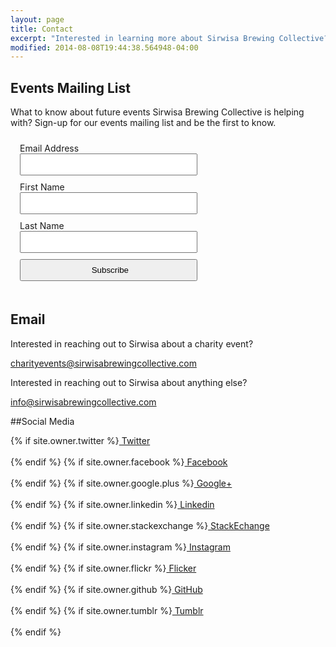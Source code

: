```yaml
---
layout: page
title: Contact
excerpt: "Interested in learning more about Sirwisa Brewing Collective? Heres how!"
modified: 2014-08-08T19:44:38.564948-04:00
---
```


## Events Mailing List

What to know about future events Sirwisa Brewing Collective is helping with? Sign-up for our events mailing list and be the first to know.

<!-- Begin MailChimp Signup Form -->
<style type="text/css">
	#mc_embed_signup form {display:block; position:relative; text-align:left; padding:10px 0px 10px 3%}
	#mc_embed_signup input {display:block; padding:8px 0; margin:0 4% 10px 0; text-indent:5px; width:58%; min-width:130px;}
    #mc_embed_signup input.button {display:block; width:35%; margin:0 0 10px 0; min-width:90px;}
</style>
<div id="mc_embed_signup">
<form action="//sirwisabrewingcollective.us3.list-manage.com/subscribe/post?u=267fa658c0fc04bbcd0e58939&amp;id=5f3529307e" method="post" id="mc-embedded-subscribe-form" name="mc-embedded-subscribe-form" class="validate" target="_blank" novalidate>
    <div id="mc_embed_signup_scroll">
<div class="mc-field-group">
	<label for="mce-EMAIL">Email Address </label>
	<input type="email" value="" name="EMAIL" class="required email" id="mce-EMAIL">
</div>
<div class="mc-field-group">
	<label for="mce-FNAME">First Name </label>
	<input type="text" value="" name="FNAME" class="" id="mce-FNAME">
</div>
<div class="mc-field-group">
	<label for="mce-LNAME">Last Name </label>
	<input type="text" value="" name="LNAME" class="" id="mce-LNAME">
</div>
	<div id="mce-responses" class="clear">
		<div class="response" id="mce-error-response" style="display:none"></div>
		<div class="response" id="mce-success-response" style="display:none"></div>
	</div>    <!-- real people should not fill this in and expect good things - do not remove this or risk form bot signups-->
    <div style="position: absolute; left: -5000px;"><input type="text" name="b_267fa658c0fc04bbcd0e58939_5f3529307e" tabindex="-1" value=""></div>
    <div class="clear"><input type="submit" value="Subscribe" name="subscribe" id="mc-embedded-subscribe" class="btn"></div>
    </div>
</form>
</div>

<!--End mc_embed_signup-->

## Email

Interested in reaching out to Sirwisa about a charity event?

<charityevents@sirwisabrewingcollective.com>

Interested in reaching out to Sirwisa about anything else?

<info@sirwisabrewingcollective.com>

##Social Media

<div class="social-icons">
        {% if site.owner.twitter %}<a href="http://twitter.com/{{ site.owner.twitter }}" title="{{ site.owner.name}} on Twitter" target="_blank"><i class="fa fa-twitter-square fa-2x"></i> Twitter</a><br /><br />{% endif %}
        {% if site.owner.facebook %}<a href="http://facebook.com/{{ site.owner.facebook }}" title="{{ site.owner.name}} on Facebook" target="_blank"><i class="fa fa-facebook-square fa-2x"></i> Facebook</a><br /><br />{% endif %}
        {% if site.owner.google.plus %}<a href="http://plus.google.com/+{{ site.owner.google.plus }}" title="{{ site.owner.name}} on Google+" target="_blank"><i class="fa fa-google-plus-square fa-2x"></i> Google+</a><br /><br />{% endif %}
        {% if site.owner.linkedin %}<a href="http://linkedin.com/in/{{ site.owner.linkedin }}" title="{{ site.owner.name}} on LinkedIn" target="_blank"><i class="fa fa-linkedin-square fa-2x"></i> Linkedin</a><br /><br />{% endif %}
        {% if site.owner.stackexchange %}<a href="{{ site.owner.stackexchange }}" title="{{ site.owner.name}} on StackExchange" target="_blank"><i class="fa fa-stack-exchange fa-2x"></i> StackEchange</a><br /><br />{% endif %}
        {% if site.owner.instagram %}<a href="http://instagram.com/{{ site.owner.instagram }}" title="{{ site.owner.name}} on Instagram" target="_blank"><i class="fa fa-instagram fa-2x"></i> Instagram</a><br /><br />{% endif %}
        {% if site.owner.flickr %}<a href="http://www.flickr.com/photos/{{ site.owner.flickr }}" title="{{ site.owner.name}} on Flickr" target="_blank"><i class="fa fa-flickr fa-2x"></i> Flicker</a><br /><br />{% endif %}
        {% if site.owner.github %}<a href="http://github.com/{{ site.owner.github }}" title="{{ site.owner.name}} on Github" target="_blank"><i class="fa fa-github-square fa-2x"></i> GitHub</a><br /><br />{% endif %}
        {% if site.owner.tumblr %}<a href="http://{{ site.owner.tumblr }}.tumblr.com" title="{{ site.owner.name}} on Tumblr" target="_blank"><i class="fa fa-tumblr-square fa-2x"></i> Tumblr</a><br /><br />{% endif %}
</div>